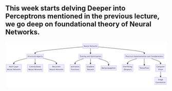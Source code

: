 ## This week starts delving Deeper into Perceptrons mentioned in the previous lecture, we go deep on foundational theory of Neural Networks. 

![Topics](images/image-1.png)


